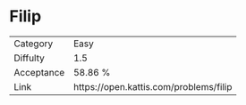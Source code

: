 # Filip

<table>
    <tr>
        <td>Category</td>
        <td>Easy</td>
    </tr>
    <tr>
        <td>Diffulty</td>
        <td>1.5</td>
    </tr>
    <tr>
        <td>Acceptance</td>
        <td>58.86 %</td>
    </tr>
    <tr>
        <td>Link</td>
        <td>https://open.kattis.com/problems/filip</td>
    </tr>
</table>